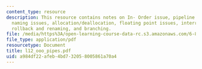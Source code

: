 ```yaml
---
content_type: resource
description: This resource contains notes on In- Order issue, pipeline issues, register
  naming issues, allocation/deallocation, floating point issues, interrupts, exeptions,
  rollback and renaming, and branching.
file: /media/https%3A/open-learning-course-data-rc.s3.amazonaws.com/6-823-computer-system-architecture-fall-2005/a984df22afeb4bd732058005861a70a4_l12_ooo_pipes.pdf
file_type: application/pdf
resourcetype: Document
title: l12_ooo_pipes.pdf
uid: a984df22-afeb-4bd7-3205-8005861a70a4
---
```

